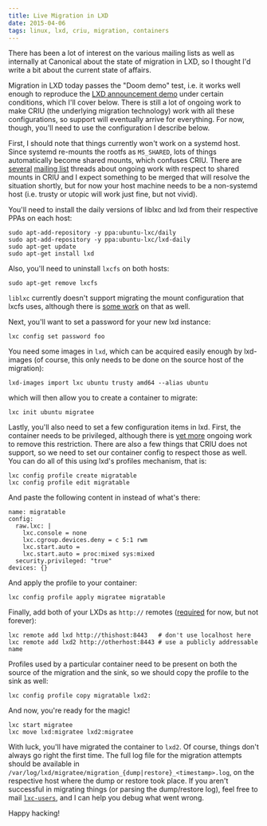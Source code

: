 ```yaml
---
title: Live Migration in LXD
date: 2015-04-06
tags: linux, lxd, criu, migration, containers
---
```


There has been a lot of interest on the various mailing lists as well as
internally at Canonical about the state of migration in LXD, so I thought
I'd write a bit about the current state of affairs.

Migration in LXD today passes the "Doom demo" test, i.e. it works well
enough to reproduce the [LXD announcement
demo](https://www.youtube.com/watch?v=a9T2gcnQg2k&t=1189) under certain
conditions, which I'll cover below. There is still a lot of ongoing work
to make CRIU (the underlying migration technology) work with all these
configurations, so support will eventually arrive for everything. For
now, though, you'll need to use the configuration I describe below.

First, I should note that things currently won't work on a systemd host.
Since systemd re-mounts the rootfs as `MS_SHARED`, lots of things
automatically become shared mounts, which confuses CRIU. There are
[several](http://lists.openvz.org/pipermail/criu/2015-April/019585.html)
[mailing
list](http://lists.openvz.org/pipermail/criu/2015-March/019299.html) threads
about ongoing work with respect to shared mounts in CRIU and I expect
something to be merged that will resolve the situation shortly, but for
now your host machine needs to be a non-systemd host (i.e. trusty or
utopic will work just fine, but not vivid).

You'll need to install the daily versions of liblxc and lxd from their
respective PPAs on each host:

    sudo apt-add-repository -y ppa:ubuntu-lxc/daily
    sudo apt-add-repository -y ppa:ubuntu-lxc/lxd-daily
    sudo apt-get update
    sudo apt-get install lxd

Also, you'll need to uninstall `lxcfs` on both hosts:

    sudo apt-get remove lxcfs

`liblxc` currently doesn't support migrating the mount configuration that
lxcfs uses, although there is [some
work](http://lists.openvz.org/pipermail/criu/2015-March/019530.html) on
that as well.

Next, you'll want to set a password for your new lxd instance:

    lxc config set password foo

You need some images in `lxd`, which can be acquired easily enough by
lxd-images (of course, this only needs to be done on the source host of
the migration):

    lxd-images import lxc ubuntu trusty amd64 --alias ubuntu

which will then allow you to create a container to migrate:

    lxc init ubuntu migratee

Lastly, you'll also need to set a few configuration items in lxd. First,
the container needs to be privileged, although there is [yet
more](http://lists.openvz.org/pipermail/criu/2015-February/018934.html)
ongoing work to remove this restriction. There are also a few things that
CRIU does not support, so we need to set our container config to respect
those as well. You can do all of this using lxd's profiles mechanism,
that is:

    lxc config profile create migratable
    lxc config profile edit migratable

And paste the following content in instead of what's there:

    name: migratable
    config:
      raw.lxc: |
        lxc.console = none
        lxc.cgroup.devices.deny = c 5:1 rwm
        lxc.start.auto =
        lxc.start.auto = proc:mixed sys:mixed
      security.privileged: "true"
    devices: {}

And apply the profile to your container:

    lxc config profile apply migratee migratable

Finally, add both of your LXDs as `http://` remotes
([required](https://github.com/lxc/lxd/blob/master/lxc/copy.go#L79) for
now, but not forever):

    lxc remote add lxd http://thishost:8443   # don't use localhost here
    lxc remote add lxd2 http://otherhost:8443 # use a publicly addressable name

Profiles used by a particular container need to be present on both the
source of the migration and the sink, so we should copy the profile to
the sink as well:

    lxc config profile copy migratable lxd2:

And now, you're ready for the magic!

    lxc start migratee
    lxc move lxd:migratee lxd2:migratee

With luck, you'll have migrated the container to `lxd2`. Of course,
things don't always go right the first time. The full log file for the
migration attempts should be available in
`/var/log/lxd/migratee/migration_{dump|restore}_<timestamp>.log`, on the
respective host where the dump or restore took place. If you aren't
successful in migrating things (or parsing the dump/restore log), feel
free to mail
[`lxc-users`](https://lists.linuxcontainers.org/listinfo/lxc-users), and
I can help you debug what went wrong.

Happy hacking!
